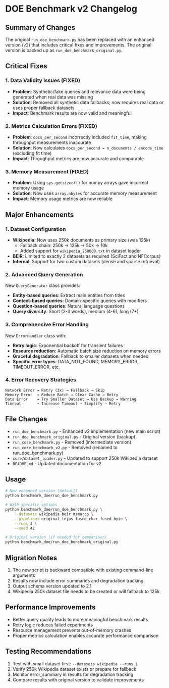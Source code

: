 # DOE Benchmark v2 Changelog

## Summary of Changes

The original `run_doe_benchmark.py` has been replaced with an enhanced version (v2) that includes critical fixes and improvements. The original version is backed up as `run_doe_benchmark_original.py`.

## Critical Fixes

### 1. Data Validity Issues (FIXED)
- **Problem**: Synthetic/fake queries and relevance data were being generated when real data was missing
- **Solution**: Removed all synthetic data fallbacks; now requires real data or uses proper fallback datasets
- **Impact**: Benchmark results are now valid and meaningful

### 2. Metrics Calculation Errors (FIXED)
- **Problem**: `docs_per_second` incorrectly included `fit_time`, making throughput measurements inaccurate
- **Solution**: Now calculates `docs_per_second = n_documents / encode_time` (excluding fit time)
- **Impact**: Throughput metrics are now accurate and comparable

### 3. Memory Measurement (FIXED)
- **Problem**: Using `sys.getsizeof()` for numpy arrays gave incorrect memory usage
- **Solution**: Now uses `array.nbytes` for accurate memory measurement
- **Impact**: Memory usage metrics are now reliable

## Major Enhancements

### 1. Dataset Configuration
- **Wikipedia**: Now uses 250k documents as primary size (was 125k)
  - Fallback chain: 250k → 125k → 50k → 10k
  - Added support for `wikipedia_250000.txt` in dataset loader
- **BEIR**: Limited to exactly 2 datasets as required (SciFact and NFCorpus)
- **Internal**: Support for two custom datasets (dense and sparse retrieval)

### 2. Advanced Query Generation
New `QueryGenerator` class provides:
- **Entity-based queries**: Extract main entities from titles
- **Context-based queries**: Domain-specific queries with modifiers
- **Question-based queries**: Natural language questions
- **Query diversity**: Short (2-3 words), medium (4-6), long (7+)

### 3. Comprehensive Error Handling
New `ErrorHandler` class with:
- **Retry logic**: Exponential backoff for transient failures
- **Resource reduction**: Automatic batch size reduction on memory errors
- **Graceful degradation**: Fallback to smaller datasets when needed
- **Specific error types**: DATA_NOT_FOUND, MEMORY_ERROR, TIMEOUT_ERROR, etc.

### 4. Error Recovery Strategies
```
Network Error → Retry (3x) → Fallback → Skip
Memory Error  → Reduce Batch → Clear Cache → Retry
Data Error    → Try Smaller Dataset → Use Backup → Warning
Timeout       → Increase Timeout → Simplify → Retry
```

## File Changes

- `run_doe_benchmark.py` - Enhanced v2 implementation (new main script)
- `run_doe_benchmark_original.py` - Original version (backup)
- `run_core_benchmark.py` - Removed (intermediate version)
- `run_core_benchmark_v2.py` - Removed (renamed to run_doe_benchmark.py)
- `core/dataset_loader.py` - Updated to support 250k Wikipedia dataset
- `README.md` - Updated documentation for v2

## Usage

```bash
# New enhanced version (default)
python benchmark_doe/run_doe_benchmark.py

# With specific options
python benchmark_doe/run_doe_benchmark.py \
    --datasets wikipedia beir msmarco \
    --pipelines original_tejas fused_char fused_byte \
    --runs 3 \
    --seed 42

# Original version (if needed for comparison)
python benchmark_doe/run_doe_benchmark_original.py
```

## Migration Notes

1. The new script is backward compatible with existing command-line arguments
2. Results now include error summaries and degradation tracking
3. Output schema version updated to 2.1
4. Wikipedia 250k dataset file needs to be created or will fallback to 125k

## Performance Improvements

- Better query quality leads to more meaningful benchmark results
- Retry logic reduces failed experiments
- Resource management prevents out-of-memory crashes
- Proper metrics calculation enables accurate performance comparison

## Testing Recommendations

1. Test with small dataset first: `--datasets wikipedia --runs 1`
2. Verify 250k Wikipedia dataset exists or prepare for fallback
3. Monitor error_summary in results for degradation tracking
4. Compare results with original version to validate improvements